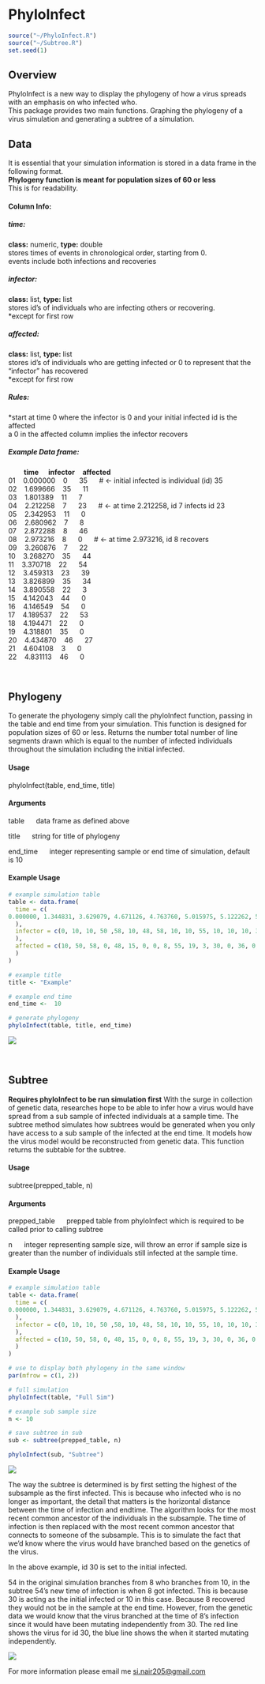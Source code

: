 **PhyloInfect**
================

``` r
source("~/PhyloInfect.R")
source("~/Subtree.R")
set.seed(1)
```

## **Overview**

PhyloInfect is a new way to display the phylogeny of how a virus spreads
with an emphasis on who infected who.  
This package provides two main functions. Graphing the phylogeny of a
virus simulation and generating a subtree of a simulation.

## **Data**

It is essential that your simulation information is stored in a data
frame in the following format.  
**Phylogeny function is meant for population sizes of 60 or less**  
This is for readability.

#### Column Info:

##### time:

**class:** numeric, **type:** double  
stores times of events in chronological order, starting from 0.  
events include both infections and recoveries

##### infector:

**class:** list, **type:** list  
stores id’s of individuals who are infecting others or recovering.  
\*except for first row

##### affected:

**class:** list, **type:** list  
stores id’s of individuals who are getting infected or 0 to represent
that the “infector” has recovered  
\*except for first row

##### Rules:

\*start at time 0 where the infector is 0 and your initial infected id
is the affected  
a 0 in the affected column implies the infector recovers

##### Example Data frame:

        **time**     **infector**    **affected**  
01    0.000000    0      35      \# \<- initial infected is individual
(id) 35  
02    1.699666    35      11  
03    1.801389    11      7  
04    2.212258    7      23      \# \<- at time 2.212258, id 7 infects
id 23  
05    2.342953    11      0  
06    2.680962    7      8  
07    2.872288    8      46  
08    2.973216    8      0      \# \<- at time 2.973216, id 8 recovers  
09    3.260876    7      22  
10    3.268270    35      44  
11    3.370718    22      54  
12    3.459313    23      39  
13    3.826899    35      34  
14    3.890558    22      3  
15    4.142043    44      0  
16    4.146549    54      0  
17    4.189537    22      53  
18    4.194471    22      0  
19    4.318801    35      0  
20    4.434870    46      27  
21    4.604108    3      0  
22    4.831113    46      0

<br>

## **Phylogeny**

To generate the phyologeny simply call the phyloInfect function, passing
in the table and end time from your simulation. This function is
designed for population sizes of 60 or less. Returns the number total
number of line segments drawn which is equal to the number of infected
individuals throughout the simulation including the initial infected.

#### Usage

phyloInfect(table, end_time, title)

#### Arguments

table      data frame as defined above

title      string for title of phylogeny

end_time      integer representing sample or end time of simulation,
default is 10

#### Example Usage

``` r
# example simulation table
table <- data.frame(
  time = c(
0.000000, 1.344831, 3.629079, 4.671126, 4.763760, 5.015975, 5.122262, 5.218606, 5.633607, 5.771709, 5.865152, 6.054717, 6.887149, 7.049164, 7.165763, 7.243929, 7.541417, 7.610835, 7.636492, 7.737071, 7.781813, 7.831907, 7.925445, 7.942483, 8.080316, 8.158974, 8.269365, 8.343334, 8.384208, 8.458781, 8.483169, 8.574156, 8.595720, 8.605882, 8.663589, 8.706441, 8.769853, 8.788321, 8.880574, 8.953410, 8.961590, 8.987774, 9.110543, 9.555767, 9.719297, 9.813672, 9.931840
  ),
  infector = c(0, 10, 10, 50 ,58, 10, 48, 58, 10, 10, 55, 10, 10, 10, 30, 15, 8, 54, 30, 55, 19, 36, 30, 30, 17, 55, 24, 20, 36, 17, 54, 36, 3, 3, 4, 27, 13, 8, 51, 44, 30, 46, 35, 44, 40, 34, 47
  ),
  affected = c(10, 50, 58, 0, 48, 15, 0, 0, 8, 55, 19, 3, 30, 0, 36, 0, 54, 20, 24, 17, 34, 40, 14, 51, 4, 0, 0, 53, 27, 0, 44, 0, 46, 0, 13, 0, 35, 0, 32, 60, 12, 0, 0, 39, 0, 47, 56
  )
)

# example title
title <- "Example"

# example end time
end_time <-  10

# generate phylogeny
phyloInfect(table, title, end_time)
```

![](README_files/figure-gfm/unnamed-chunk-2-1.png)<!-- -->

<br>

## **Subtree**

**Requires phyloInfect to be run simulation first** With the surge in
collection of genetic data, researches hope to be able to infer how a
virus would have spread from a sub sample of infected individuals at a
sample time. The subtree method simulates how subtrees would be
generated when you only have access to a sub sample of the infected at
the end time. It models how the virus model would be reconstructed from
genetic data. This function returns the subtable for the subtree.

#### Usage

subtree(prepped_table, n)

#### Arguments

prepped_table      prepped table from phyloInfect which is required to
be called prior to calling subtree

n      integer representing sample size, will throw an error if sample
size is greater than the number of individuals still infected at the
sample time.

#### Example Usage

``` r
# example simulation table
table <- data.frame(
  time = c(
0.000000, 1.344831, 3.629079, 4.671126, 4.763760, 5.015975, 5.122262, 5.218606, 5.633607, 5.771709, 5.865152, 6.054717, 6.887149, 7.049164, 7.165763, 7.243929, 7.541417, 7.610835, 7.636492, 7.737071, 7.781813, 7.831907, 7.925445, 7.942483, 8.080316, 8.158974, 8.269365, 8.343334, 8.384208, 8.458781, 8.483169, 8.574156, 8.595720, 8.605882, 8.663589, 8.706441, 8.769853, 8.788321, 8.880574, 8.953410, 8.961590, 8.987774, 9.110543, 9.555767, 9.719297, 9.813672, 9.931840
  ),
  infector = c(0, 10, 10, 50 ,58, 10, 48, 58, 10, 10, 55, 10, 10, 10, 30, 15, 8, 54, 30, 55, 19, 36, 30, 30, 17, 55, 24, 20, 36, 17, 54, 36, 3, 3, 4, 27, 13, 8, 51, 44, 30, 46, 35, 44, 40, 34, 47
  ),
  affected = c(10, 50, 58, 0, 48, 15, 0, 0, 8, 55, 19, 3, 30, 0, 36, 0, 54, 20, 24, 17, 34, 40, 14, 51, 4, 0, 0, 53, 27, 0, 44, 0, 46, 0, 13, 0, 35, 0, 32, 60, 12, 0, 0, 39, 0, 47, 56
  )
)

# use to display both phylogeny in the same window
par(mfrow = c(1, 2))

# full simulation
phyloInfect(table, "Full Sim")

# example sub sample size
n <- 10

# save subtree in sub
sub <- subtree(prepped_table, n)

phyloInfect(sub, "Subtree")
```

![](README_files/figure-gfm/unnamed-chunk-3-1.png)<!-- -->

The way the subtree is determined is by first setting the highest of the
subsample as the first infected. This is because who infected who is no
longer as important, the detail that matters is the horizontal distance
between the time of infection and endtime. The algorithm looks for the
most recent common ancestor of the individuals in the subsample. The
time of infection is then replaced with the most recent common ancestor
that connects to someone of the subsample. This is to simulate the fact
that we’d know where the virus would have branched based on the genetics
of the virus.

In the above example, id 30 is set to the initial infected.

54 in the original simulation branches from 8 who branches from 10, in
the subtree 54’s new time of infection is when 8 got infected. This is
because 30 is acting as the initial infected or 10 in this case. Because
8 recovered they would not be in the sample at the end time. However,
from the genetic data we would know that the virus branched at the time
of 8’s infection since it would have been mutating independently from
30. The red line shows the virus for id 30, the blue line shows the when
it started mutating independently.

![](https://raw.githubusercontent.com/Simon-Nair/PhyloInfect/master/subtreeExample.png)

For more information please email me <si.nair205@gmail.com>
